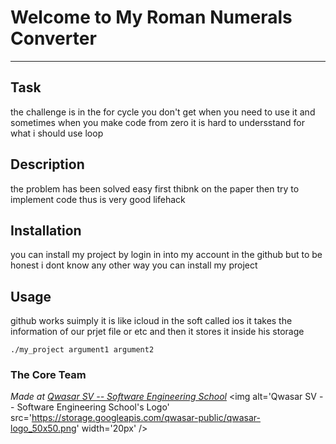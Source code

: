 # Welcome to My Roman Numerals Converter
***

## Task
the challenge is in the for cycle you don't get when you need to use it and sometimes when you make code from zero it is hard to undersstand for what i should use loop

## Description
the problem has been solved easy first thibnk on the paper then try to implement code thus is very good lifehack

## Installation
you can install my project by login in into my account in the github but to be honest i dont know any other way you can install my project

## Usage
github works suimply it is like icloud in the soft called ios it takes the information of our prjet file or etc and then it stores it inside his storage 
```
./my_project argument1 argument2
```

### The Core Team


<span><i>Made at <a href='https://qwasar.io'>Qwasar SV -- Software Engineering School</a></i></span>
<span><img alt='Qwasar SV -- Software Engineering School's Logo' src='https://storage.googleapis.com/qwasar-public/qwasar-logo_50x50.png' width='20px' /></span>
